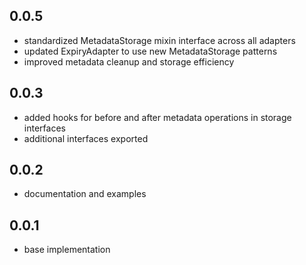## 0.0.5
* standardized MetadataStorage mixin interface across all adapters
* updated ExpiryAdapter to use new MetadataStorage patterns
* improved metadata cleanup and storage efficiency

## 0.0.3
* added hooks for before and after metadata operations in storage interfaces
* additional interfaces exported

## 0.0.2
* documentation and examples

## 0.0.1

* base implementation